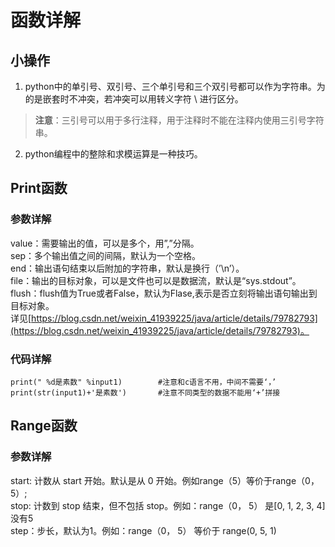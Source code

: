 # 函数详解

## 小操作
1. python中的单引号、双引号、三个单引号和三个双引号都可以作为字符串。为的是嵌套时不冲突，若冲突可以用转义字符 \ 进行区分。
> **注意**：三引号可以用于多行注释，用于注释时不能在注释内使用三引号字符串。
2. python编程中的整除和求模运算是一种技巧。

## Print函数
### 参数详解
value：需要输出的值，可以是多个，用”,”分隔。  
sep：多个输出值之间的间隔，默认为一个空格。  
end：输出语句结束以后附加的字符串，默认是换行（’\n’）。  
file：输出的目标对象，可以是文件也可以是数据流，默认是“sys.stdout”。  
flush：flush值为True或者False，默认为Flase,表示是否立刻将输出语句输出到目标对象。  
详见[https://blog.csdn.net/weixin_41939225/java/article/details/79782793](https://blog.csdn.net/weixin_41939225/java/article/details/79782793)。  
### 代码详解
```print函数
print(" %d是素数" %input1)        #注意和c语言不用，中间不需要‘，’  
print(str(input1)+'是素数')       #注意不同类型的数据不能用‘+’拼接  
```

## Range函数
### 参数详解
start: 计数从 start 开始。默认是从 0 开始。例如range（5）等价于range（0， 5）;  
stop: 计数到 stop 结束，但不包括 stop。例如：range（0， 5） 是[0, 1, 2, 3, 4]没有5  
step：步长，默认为1。例如：range（0， 5） 等价于 range(0, 5, 1)  


